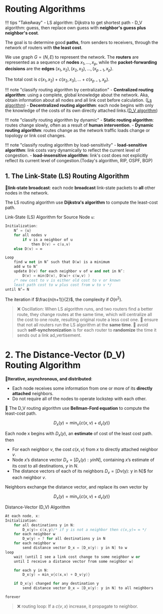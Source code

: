 # Routing Algorithms

!!! tips "TakeAway"
    - LS algorithm: Dijkstra to get shortest path
    - D_V algorithm: guess, then replace own guess with **neighbor's guess plus neighbor's cost**.

The goal is to determine good **paths**, from senders to receivers, through the network of routers with **the least cost**.

We use graph $G = (N,E)$ to represent the network. The **routers** are represented as a sequence of **nodes** $x_1,\dots,x_p$, while the **packet-forwarding decisions** are the **edges** $(x_1,x_2),(x_2,x_3),\dots,(x_{p-1},x_p)$.

The total cost is $c(x_1,x_2)+c(x_2,x_3),\dots+c(x_{p-1},x_p)$.

!!! note "classify routing algorithm by centralization"
    - **Centralized routing algorithm**: using a complete, global knowledge about the network. Aka, obtain information about all nodes and all link cost before calculation. ([Ls algorithm](#1-the-link-state-ls-routing-algorithm))
    - **Decentralized routing algorithm**: each node begins with only the knowledge of the costs of  its own directly attached links.([D_V algorithm](#2-the-distance-vector-d_v-routing-algorithm))

!!! note "classify routing algorithm by dynamic"
    - **Static routing algorithm**: routes change slowly, often as a result of **human intervention**.
    - **Dynamic routing algorithm**: routes change as the network traffic loads change or topology or link cost changes.

!!! note "classify routing algorithm by load-sensitivity"
    - **load-sensitive algorithm**: link costs vary dynamically to reflect the current level of congestion.
    - **load-insensitive algorithm**: link's cost does not explicitly reflect its current level of congestion.(Today's algorithm, RIP, OSPF, BGP)


## 1. The Link-State (LS) Routing Algorithm

🔘**link-state broadcast**: each node **broadcast** link-state packets to **all** other nodes in the network.

The LS routing algorithm use **Dijkstra's algorithm** to compute the least-cost path.


Link-State (LS) Algorithm for Source Node `u`:

```C++
Initialization:
    N’ = {u}
    for all nodes v
        if v is a neighbor of u
            then D(v) = c(u,v)
    else D(v) = ∞

Loop
    find w not in N’ such that D(w) is a minimum
    add w to N’
    update D(v) for each neighbor v of w and not in N’:
        D(v) = min(D(v), D(w)+ c(w,v) )
    /* new cost to v is either old cost to v or known
    least path cost to w plus cost from w to v */
until N’= N
```

The iteration if $\frac{n(n+1)}{2}$, the complexity if $O(n^2)$.

> ❌ Oscillation: When LS algorithm runs, and two routers find a better route, they change routes at the same time, which will centralize all the cost to one route, resulting original route a less cost one.
> 💭 ensure that not all routers run the LS algorithm at the **same time**.
> 💭 avoid such **self-synchronization** is for each router to **randomize** the time it sends out a link ad_vertisement.

# 2. The Distance-Vector (D_V) Routing Algorithm

🔘**Iterative, asynchronous, and distributed**: 

- Each node receives some information from one or more of its **directly attached** neighbors.
- Do not require all of the nodes to operate lockstep with each other.

🔘 The D_V routing algorithm use **Bellman-Ford equation** to compute the least-cost path.

$$ D_x(y) = \min_v\{c(x,v) + d_v(y)\}$$

Each node x begins with $D_x(y)$, an **estimate** of cost of the least cost path. then

- For each neighbor $v$, the cost $c(x,v)$ from $x$ to directly attached neighbor $v$.
- Node $x$’s distance vector $D_x = [D_x(y): y in N]$, containing $x$’s estimate of its cost to all destinations, $y$ in $N$.
- The distance vectors of each of its neighbors $D_v = [D$v(y): y in N]$ for each neighbor $v$.

Neighbors exchange the distance vector, and replace its own vector by

$$ D_x(y) = \min_v\{c(x,v) + d_v(y)\}$$

Distance-Vector (D_V) Algorithm

```C++
At each node, x:
Initialization:
    for all destinations y in N:
        D_x(y)= c(x,y)/* if y is not a neighbor then c(x,y)= ∞ */
    for each neighbor w
        D_w(y) = ? for all destinations y in N
    for each neighbor w
        send distance vector D_x = [D_x(y): y in N] to w
loop
    wait (until I see a link cost change to some neighbor w or
    until I receive a distance vector from some neighbor w)

    for each y in N:
        D_x(y) = min_v{c(x,v) + D_v(y)}

    if D_x(y) changed for any destination y
        send distance vector D_x = [D_x(y): y in N] to all neighbors

forever
```

> ❌ routing loop: If a $c(v,x)$ increase, it propagate to neighbor.
